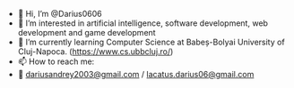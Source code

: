 - 👋 Hi, I’m @Darius0606
- 👀 I’m interested in artificial intelligence, software development, web development and game development
- 🌱 I’m currently learning Computer Science at Babeș-Bolyai University of Cluj-Napoca. (https://www.cs.ubbcluj.ro/)
- 📫 How to reach me:
- 📧 dariusandrey2003@gmail.com / lacatus.darius06@gmail.com
<!---
Darius0606/Darius0606 is a ✨ special ✨ repository because its `README.md` (this file) appears on your GitHub profile.
You can click the Preview link to take a look at your changes.
--->
